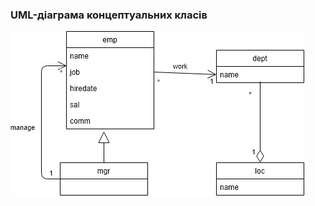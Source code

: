 ### UML-діаграма концептуальних класів

![](https://github.com/oleksandrblazhko/ai203-voyakovskij/blob/54386d5fd101a67486d6a2ac208e703dd8a07349/2-SoftwareDesign/2.1-UMLConceptClasses/UML-ConceptClasses.jpg)
